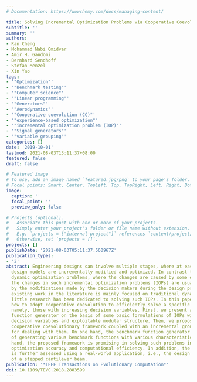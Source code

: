 ```yaml
---
# Documentation: https://wowchemy.com/docs/managing-content/

title: Solving Incremental Optimization Problems via Cooperative Coevolution
subtitle: ''
summary: ''
authors:
- Ran Cheng
- Mohammad Nabi Omidvar
- Amir H. Gandomi
- Bernhard Sendhoff
- Stefan Menzel
- Xin Yao
tags:
- '"Optimization"'
- '"Benchmark testing"'
- '"Computer science"'
- '"Linear programming"'
- '"Generators"'
- '"Aerodynamics"'
- '"Cooperative coevolution (CC)"'
- '"experience-based optimization"'
- '"incremental optimization problem (IOP)"'
- '"Signal generators"'
- '"variable grouping"'
categories: []
date: '2019-10-01'
lastmod: 2021-08-03T13:11:37+08:00
featured: false
draft: false

# Featured image
# To use, add an image named `featured.jpg/png` to your page's folder.
# Focal points: Smart, Center, TopLeft, Top, TopRight, Left, Right, BottomLeft, Bottom, BottomRight.
image:
  caption: ''
  focal_point: ''
  preview_only: false

# Projects (optional).
#   Associate this post with one or more of your projects.
#   Simply enter your project's folder or file name without extension.
#   E.g. `projects = ["internal-project"]` references `content/project/deep-learning/index.md`.
#   Otherwise, set `projects = []`.
projects: []
publishDate: '2021-08-03T05:11:37.560967Z'
publication_types:
- '2'
abstract: Engineering designs can involve multiple stages, where at each stage, the
  design models are incrementally modified and optimized. In contrast to traditional
  dynamic optimization problems, where the changes are caused by some objective factors,
  the changes in such incremental optimization problems (IOPs) are usually caused
  by the modifications made by the decision makers during the design process. While
  existing work in the literature is mainly focused on traditional dynamic optimization,
  little research has been dedicated to solving such IOPs. In this paper, we study
  how to adopt cooperative coevolution to efficiently solve a specific type of IOPs,
  namely, those with increasing decision variables. First, we present a benchmark
  function generator on the basis of some basic formulations of IOPs with increasing
  decision variables and exploitable modular structure. Then, we propose a contribution-based
  cooperative coevolutionary framework coupled with an incremental grouping method
  for dealing with them. On one hand, the benchmark function generator is capable
  of generating various benchmark functions with various characteristics. On the other
  hand, the proposed framework is promising in solving such problems in terms of both
  optimization accuracy and computational efficiency. In addition, the proposed method
  is further assessed using a real-world application, i.e., the design optimization
  of a stepped cantilever beam.
publication: '*IEEE Transactions on Evolutionary Computation*'
doi: 10.1109/TEVC.2018.2883599
---
```

